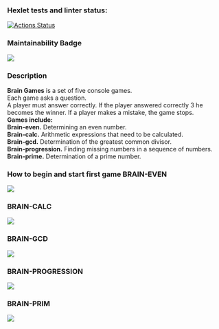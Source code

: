 ### Hexlet tests and linter status:
[![Actions Status](https://github.com/Loresina/js-starter-project-44/workflows/hexlet-check/badge.svg)](https://github.com/Loresina/js-starter-project-44/actions)

### Maintainability Badge

<a href="https://codeclimate.com/github/Loresina/js-starter-project-44/maintainability"><img src="https://api.codeclimate.com/v1/badges/e9c061f0b101564067cc/maintainability" /></a>

### Description

<b>Brain Games</b> is a set of five console games.
<br>Each game asks a question.
<br>A player must answer correctly.
If the player answered correctly 3 he becomes the winner.
If a player makes a mistake, the game stops.
<br><b>Games include:</b>
<br><b>Brain-even.</b> Determining an even number.
<br><b>Brain-calc.</b> Arithmetic expressions that need to be calculated.
<br><b>Brain-gcd.</b> Determination of the greatest common divisor.
<br><b>Brain-progression.</b> Finding missing numbers in a sequence of numbers.
<br><b>Brain-prime.</b> Determination of a prime number.

### How to begin and start first game BRAIN-EVEN

<a href="https://asciinema.org/a/590083" target="_blank"><img src="https://asciinema.org/a/590083.svg" /></a>

### BRAIN-CALC

<a href="https://asciinema.org/a/590213" target="_blank"><img src="https://asciinema.org/a/590213.svg" /></a>

### BRAIN-GCD

<a href="https://asciinema.org/a/590639" target="_blank"><img src="https://asciinema.org/a/590639.svg" /></a>

### BRAIN-PROGRESSION

<a href="https://asciinema.org/a/590654" target="_blank"><img src="https://asciinema.org/a/590654.svg" /></a>

### BRAIN-PRIM

<a href="https://asciinema.org/a/590656" target="_blank"><img src="https://asciinema.org/a/590656.svg" /></a>


